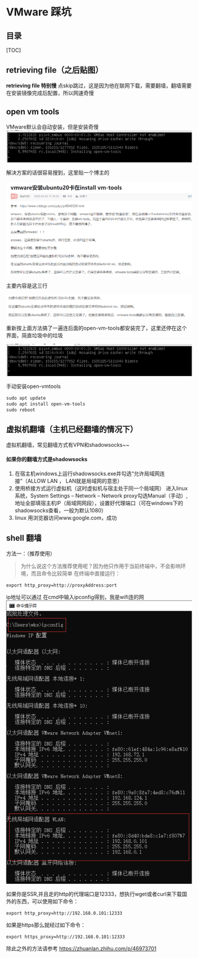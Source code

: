 # VMware 踩坑
## 目录
[TOC]
## retrieving file（之后贴图）
**retrieving file 特别慢** 点skip跳过，这是因为他在联网下载，需要翻墙，翻墙需要在安装镜像完成后配置，所以网速奇慢

## open vm tools

VMware默认会自动安装，但是安装奇慢![img](https://raw.githubusercontent.com/ChasingTheDreamOfLoad/BlogSave/main/images/虚拟机踩坑/0.png)

解决方案的话很容易搜到，这里贴一个博主的

![img](https://raw.githubusercontent.com/ChasingTheDreamOfLoad/BlogSave/main/images/虚拟机踩坑/1.png)

主要内容是这三行

![image-20210203203203943](https://raw.githubusercontent.com/ChasingTheDreamOfLoad/BlogSave/main/images/虚拟机踩坑/2.png)

重新按上面方法搞了一遍连后面的open-vm-tools都安装完了，这里还停在这个界面，简直垃圾中的垃圾

![img](https://raw.githubusercontent.com/ChasingTheDreamOfLoad/BlogSave/main/images/虚拟机踩坑/3.png)

手动安装open-vmtools

```shell
sudo apt update
sudo apt install open-vm-tools
sudo reboot
```

##  虚拟机翻墙（主机已经翻墙的情况下）

虚拟机翻墙，常见翻墙方式有VPN和shadowsocks~~

#### 如果你的翻墙方式是shadowsocks

1. 在宿主机windows上运行shadowsocks.exe并勾选“允许局域网连接”（ALLOW LAN ， LAN就是局域网的意思）
2. 使用桥接方式运行虚拟机（这时虚拟机与宿主处于同一个局域网）
   进入linux系统，System Settings – Network – Network proxy勾选Manual（手动）,地址全部填宿主机IP（局域网网段），设置好代理端口（可在windows下的shadowsocks查看，一般为默认1080）
3. linux 用浏览器访问www.google.com，成功

## shell 翻墙

方法一：（推荐使用）

> 为什么说这个方法推荐使用呢？因为他只作用于当前终端中，不会影响环境，而且命令比较简单
> 在终端中直接运行：

```shell
export http_proxy=http://proxyAddress:port
```

ip地址可以通过 在cmd中输入ipconfig得到，我是wifi连的网![image-20210203204547286](https://raw.githubusercontent.com/ChasingTheDreamOfLoad/BlogSave/main/images/虚拟机踩坑/4.png)

如果你是SSR,并且走的http的代理端口是12333，想执行wget或者curl来下载国外的东西，可以使用如下命令：

```shell
export http_proxy=http://192.168.0.101:12333
```

如果是https那么就经过如下命令：

```shell
export https_proxy=http://192.168.0.101:12333
```

除此之外的方法请参考
https://zhuanlan.zhihu.com/p/46973701



